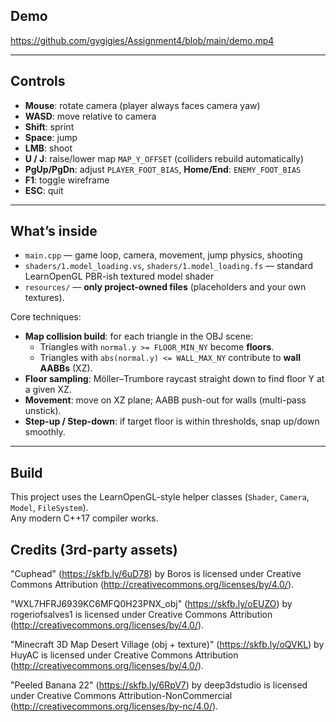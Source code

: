 ## Demo

https://github.com/gygigies/Assignment4/blob/main/demo.mp4

---

## Controls

- **Mouse**: rotate camera (player always faces camera yaw)  
- **WASD**: move relative to camera  
- **Shift**: sprint  
- **Space**: jump  
- **LMB**: shoot  
- **U / J**: raise/lower map `MAP_Y_OFFSET` (colliders rebuild automatically)  
- **PgUp/PgDn**: adjust `PLAYER_FOOT_BIAS`, **Home/End**: `ENEMY_FOOT_BIAS`  
- **F1**: toggle wireframe  
- **ESC**: quit

---

## What’s inside

- `main.cpp` — game loop, camera, movement, jump physics, shooting  
- `shaders/1.model_loading.vs`, `shaders/1.model_loading.fs` — standard LearnOpenGL PBR-ish textured model shader  
- `resources/` — **only project-owned files** (placeholders and your own textures).  

Core techniques:
- **Map collision build**: for each triangle in the OBJ scene:  
  - Triangles with `normal.y >= FLOOR_MIN_NY` become **floors**.  
  - Triangles with `abs(normal.y) <= WALL_MAX_NY` contribute to **wall AABBs** (XZ).  
- **Floor sampling**: Möller–Trumbore raycast straight down to find floor Y at a given XZ.  
- **Movement**: move on XZ plane; AABB push-out for walls (multi-pass unstick).  
- **Step-up / Step-down**: if target floor is within thresholds, snap up/down smoothly.

---

## Build

This project uses the LearnOpenGL-style helper classes (`Shader`, `Camera`, `Model`, `FileSystem`).  
Any modern C++17 compiler works.

## Credits (3rd-party assets)

"Cuphead" (https://skfb.ly/6uD78) by Boros is licensed under Creative Commons Attribution (http://creativecommons.org/licenses/by/4.0/).

"WXL7HFRJ6939KC6MFQ0H23PNX_obj" (https://skfb.ly/oEUZO) by rogeriofsalves1 is licensed under Creative Commons Attribution (http://creativecommons.org/licenses/by/4.0/).

"Minecraft 3D Map Desert Village (obj + texture)" (https://skfb.ly/oQVKL) by HuyAC is licensed under Creative Commons Attribution (http://creativecommons.org/licenses/by/4.0/).

"Peeled Banana 22" (https://skfb.ly/6RpV7) by deep3dstudio is licensed under Creative Commons Attribution-NonCommercial (http://creativecommons.org/licenses/by-nc/4.0/).
